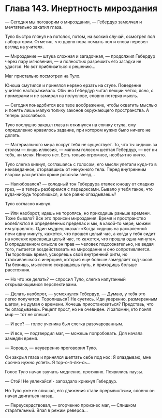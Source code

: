 # Глава 143. Инертность мироздания

— Сегодня мы поговорим о мироздании, — Гебердур замолчал и мечтательно закатил глаза.

Туло быстро глянул на потолок, потом, на всякий случай, осмотрел пол лаборатории. Отметил, что давно пора помыть пол и снова перевел взгляд на учителя.

— Мироздание — штука сложная и загадочная, — продолжил Гебердур через пару мгновений, — и полностью разрешить его загадки не удастся. Но вот приблизиться к решению...

Маг пристально посмотрел на Туло.

Юноша смутился и принялся нервно ерзать на стуле. Поведение учителя настораживало. Обычно Гебердур читал лекции четко, ясно, с примерами и не замирал на полуслове, словно потеряв мысль.

— Сегодня понадобится все твое воображение, чтобы охватить мыслью и понять лишь малую толику законов окружающего пространства. А теперь расслабься.

Туло послушно закрыл глаза и откинулся на спинку стула, ему определенно нравилось задание, при котором нужно было ничего не делать.

— Материального мира вокруг тебя не существует. То, что ты сидишь за столом — лишь иллюзия, — мягким голосом шептал Гебердур, — нет ни тебя, ни меня. Ничего нет. Есть только огромное, необъятно ничто.

Туло слегка кивнул, соглашаясь с голосом, его мысли улетали куда-то в неизведанное, оторвавшись от ненужного тела. Перед внутренним взором расцветали яркие россыпи звезд...

— Налюбовался? — холодный тон Гебердура отвлек юношу от сладких грез, — а теперь разберемся с парадоксами. Бывало у тебя такое, что куда-нибудь торопишься, и все равно опаздываешь?

Туло согласно кивнул.

— Или наоборот, идешь не торопясь, но приходишь раньше времени. Тоже бывало? Все это происки мироздания. Время и пространство колеблются в определенных пределах и мы, в какой-то мере, можем им управлять. Один мудрец сказал: «Когда сидишь на раскаленной печи одну минуту, кажется, что прошел целый час, а когда у тебя сидит на коленях красавица целый час, то кажется, что прошла одна минута». В определенном смысле он прав — человек подсознательно, не ведая того, пытается воздействовать на мироздание и оно сопротивляется. Ты торопишь время, ускоряешь свой внутренний ритм, но сталкиваешься с инерцией, которая еще больше замедляет ход часов. Ты бежишь, мысленно сокращаешь путь, и приходишь больше расстояния.

— Но что же делать? — спросил Туло, слегка напуганный открывающимися перспективами.

— Делать наоборот, — усмехнулся Гебердур, — Думаю, у тебя это легко получится. Торопишься? Не суетись. Иди уверенно, размеренным шагом, не думая о времени. Хочешь приостановиться? Представь, что ты опаздываешь. Рецепт прост, но не очевиден. И запомни, кто понял мир — тот не спешит.

— И все? — голос ученика был слегка разочарованным.

— И все, — подтвердил маг, — можешь попробовать. Для начала замедли время.

— Хорошо, — неуверенно проговорил Туло.

Он закрыл глаза и принялся шептать себе под нос: Я опаздываю, мне срочно нужно успеть. Я тор-о-п-лю-сь...

Голос Туло начал звучать медленно, протяжно. Появились паузы.

— Стой! Не увлекайся!- запоздало крикнул Гебердур.

Но Туло уже не слышал, его движения стали прерывистыми, словно он начал двигаться назад.

— Переусердствовал, — огорченно произнес маг, — Слишком старательный. Впал в режим реверса...

